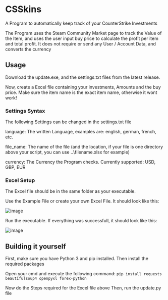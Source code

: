 # CSSkins

A Program to automatically keep track of your CounterStrike Investments

The Program uses the Steam Community Market page to track the Value of the Item, and uses the user input buy price to calculate the profit per item and total profit.
It does not require or send any User / Account Data, and converts the currency 


## Usage

Download the update.exe, and the settings.txt files from the latest release.

Now, create a Excel file containing your investments, Amounts and the buy price. Make sure the item name is the exact item name, otherwise it wont work!

### Settings Syntax

The following Settings can be changed in the settings.txt file

language: The written Language, examples are: english, german, french, etc.

file_name: The name of the file (and the location, if your file is one directory above your script, you can use ..\filename.xlsx for example)

currency: The Currency the Program checks. Currently supported: USD, GBP, EUR

### Excel Setup

The Excel file should be in the same folder as your executable.

Use the Example File or create your own Excel File. It should look like this:

![image](https://user-images.githubusercontent.com/91871891/229320140-3243f65e-8bda-485e-94af-a21a0ee247d3.png)

Run the executable. If everything was successfull, it should look like this: 

![image](https://user-images.githubusercontent.com/91871891/229320210-ceed2509-c01e-4df2-b6d3-d82cc391f303.png)


## Building it yourself
First, make sure you have Python 3 and pip installed.
Then install the required packages

Open your cmd and execute the following command:
`pip install requests beautifulsoup4 openpyxl forex-python`

Now do the Steps required for the Excel file above
Then, run the update.py file
